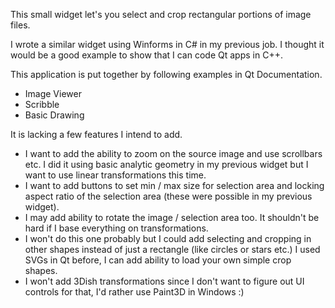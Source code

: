 This small widget let's you select and crop rectangular portions of image files.

I wrote a similar widget using Winforms in C# in my previous job. I thought it would be a good example to show that I can code Qt apps in C++.

This application is put together by following examples in Qt Documentation.
 * Image Viewer
 * Scribble
 * Basic Drawing

It is lacking a few features I intend to add.

 - I want to add the ability to zoom on the source image and use scrollbars etc. I did it using basic analytic geometry in my previous widget but I want to use linear transformations this time.
 - I want to add buttons to set min / max size for selection area and locking aspect ratio of the selection area (these were possible in my previous widget).
 - I may add ability to rotate the image / selection area too. It shouldn't be hard if I base everything on transformations.
 - I won't do this one probably but I could add selecting and cropping in other shapes instead of just a rectangle (like circles or stars etc.) I used SVGs in Qt before, I can add ability to load your own simple crop shapes.
 - I won't add 3Dish transformations since I don't want to figure out UI controls for that, I'd rather use Paint3D in Windows :)
 

